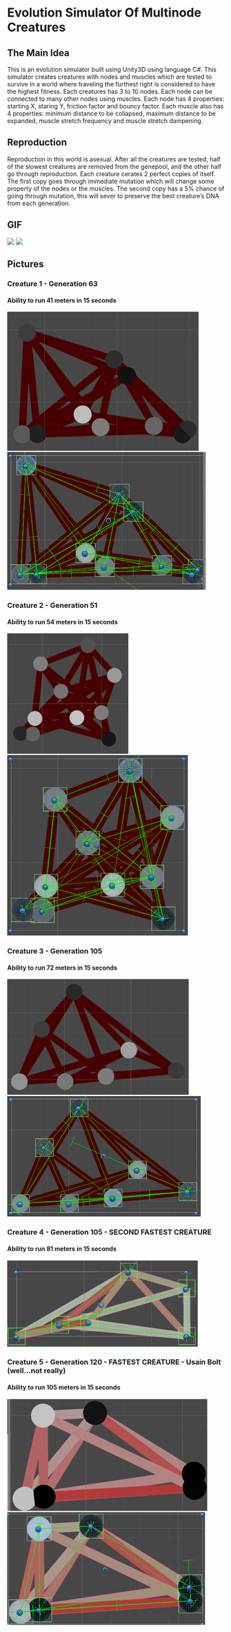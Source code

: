 # Evolution Simulator Of Multinode Creatures
## The Main Idea
This is an evolution simulator built using Unity3D using language C#. This simulator creates creatures with nodes and muscles which are tested to survive in a world where traveling the furthest right is considered to have the highest fitness. Each creatures has 3 to 10 nodes. Each node can be connected to many other nodes using muscles. Each node has 4 properties: starting X, staring Y, friction factor and bouncy factor. Each muscle also has 4 properties: minimum distance to be collapsed, maximum distance to be expanded, muscle stretch frequency and muscle stretch dampening. 

## Reproduction 
Reproduction in this world is asexual. After all the creatures are tested, half of the slowest creatures are removed from the genepool, and the other half go through reproduction. Each creature cerates 2 perfect copies of itself. The first copy goes through immediate mutation which will change some property of the nodes or the muscles. The second copy has a 5% chance of going through mutation, this will sever to preserve the best creature’s DNA from each generation. 


## GIF
![](http://imgur.com/KaOqHfH.gif)
![](http://imgur.com/Qd7RTK9.gif)

## Pictures
### Creature 1 - Generation 63
#### Ability to run 41 meters in 15 seconds
![Alt text](https://github.com/InderPabla/EvolutionSimulator-GeneticAlgorithm/blob/master/Images/creature1.png "")
![Alt text](https://github.com/InderPabla/EvolutionSimulator-GeneticAlgorithm/blob/master/Images/creature1muscles.png "")

### Creature 2 - Generation 51
#### Ability to run 54 meters in 15 seconds
![Alt text](https://github.com/InderPabla/EvolutionSimulator-GeneticAlgorithm/blob/master/Images/creature2.png "")
![Alt text](https://github.com/InderPabla/EvolutionSimulator-GeneticAlgorithm/blob/master/Images/creature2muscles.png "")

### Creature 3 - Generation 105
#### Ability to run 72 meters in 15 seconds
![Alt text](https://github.com/InderPabla/EvolutionSimulator-GeneticAlgorithm/blob/master/Images/creature3.png "")
![Alt text](https://github.com/InderPabla/EvolutionSimulator-GeneticAlgorithm/blob/master/Images/creature3muscles.png "")

### Creature 4 - Generation 105 - SECOND FASTEST CREATURE
#### Ability to run 81 meters in 15 seconds
![Alt text](https://github.com/InderPabla/EvolutionSimulator-GeneticAlgorithm/blob/master/Images/creature4muscles.png "")

### Creature 5 - Generation 120 - FASTEST CREATURE - Usain Bolt (well...not really)
#### Ability to run 105 meters in 15 seconds
![Alt text](https://github.com/InderPabla/EvolutionSimulator-GeneticAlgorithm/blob/master/Images/creature5.png "")
![Alt text](https://github.com/InderPabla/EvolutionSimulator-GeneticAlgorithm/blob/master/Images/creature5muscles.png "")
